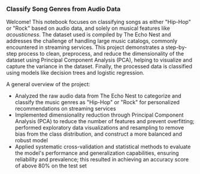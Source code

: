 ### Classify Song Genres from Audio Data

Welcome! This notebook focuses on classifying songs as either "Hip-Hop" or "Rock" based on audio data, and solely on musical features like *acousticness*. The dataset used is compiled by The Echo Nest and addresses the challenge of handling large music catalogs, commonly encountered in streaming services. This project demonstrates a step-by-step process to clean, preprocess, and reduce the dimensionality of the dataset using Principal Component Analysis (PCA), helping to visualize and capture the variance in the dataset. Finally, the processed data is classified using models like decision trees and logistic regression.

A general overview of the project:

- Analyzed the raw audio data from The Echo Nest to categorize and classify the music genres as "Hip-Hop" or "Rock" for personalized recommendations on streaming services
- Implemented dimensionality reduction through Principal Component Analysis (PCA) to reduce the number of features and prevent overfitting; performed exploratory data visualizations and resampling to remove bias from the class distribution, and construct a more balanced and robust model
- Applied systematic cross-validation and statistical methods to evaluate the model's performance and generalization capabilities, ensuring reliability and prevalence; this resulted in achieving an accuracy score of above 80% on the test set
